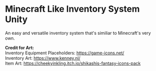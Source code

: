 # Minecraft Like Inventory System Unity
An easy and versatile inventory system that's similiar to Minecraft's very own.<br>

<b>Credit for Art:</b><br>
Inventory Equipment Placeholders: https://game-icons.net/<br>
Inventory Art: https://www.kenney.nl/<br>
Item Art: https://cheekyinkling.itch.io/shikashis-fantasy-icons-pack<br>
